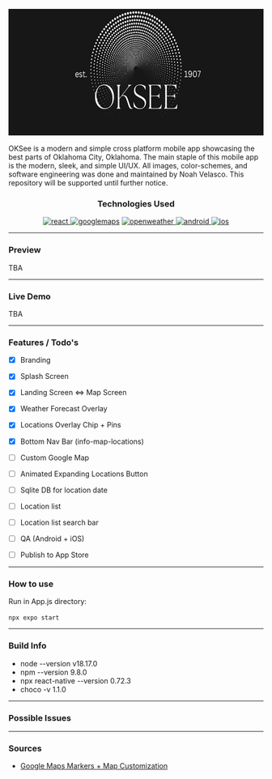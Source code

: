 <p align="center">
<img src="./assets/images/logo_land.png" alt="Alternative text" title="App Splash Logo" height="250"/>
</p>

OKSee is a modern and simple cross platform mobile app showcasing the best parts of Oklahoma City, Oklahoma. The main staple of this mobile app is the modern, sleek, and simple UI/UX. All images, color-schemes, and software engineering was done and maintained by Noah Velasco. This repository will be supported until further notice.

<h3 align="center">Technologies Used</h3>
<p align="center">
<a href="https://reactnative.dev/docs/getting-started?guide=android" target="_blank" rel="noreferrer"> <img src="https://www.vectorlogo.zone/logos/reactjs/reactjs-ar21.svg" alt="react"  height="40"/></a><a href="https://www.google.com/maps" target="_blank" rel="noreferrer"> 
<img src="https://www.vectorlogo.zone/logos/google_maps/google_maps-icon.svg" alt="googlemaps"  height="40"/></a> <a href="https://openweathermap.org/api" target="_blank" rel="noreferrer"> <img src="https://openweathermap.org/themes/openweathermap/assets/img/logo_white_cropped.png" alt="openweather"  height="40"/></a><a href="https://www.android.com" target="_blank" rel="noreferrer"> <img src="https://www.vectorlogo.zone/logos/android/android-icon.svg" alt="android"  height="40"/></a><a href="https://www.apple.com/iphone/" target="_blank" rel="noreferrer"> <img src="https://www.vectorlogo.zone/logos/apple/apple-tile.svg" alt="ios"  height="40"/></a>

</p>

---
### Preview
TBA
<!-- <p align="center">
<img src=".\AppPreview\1.png" alt="" height="500"/>
<img src=".\AppPreview\2.png" alt="" height="500"/>
<img src=".\AppPreview\3.png" alt="" height="500"/>
</p> -->

---
### Live Demo
TBA

---
### Features / Todo's
- [x] Branding
- [x] Splash Screen
- [x] Landing Screen <=> Map Screen
- [x] Weather Forecast Overlay
- [x] Locations Overlay Chip + Pins
- [x] Bottom Nav Bar (info-map-locations)
- [ ] Custom Google Map
- [ ] Animated Expanding Locations Button
- [ ] Sqlite DB for location date
- [ ] Location list
- [ ] Location list search bar
- [ ] QA (Android + iOS)
- [ ] Publish to App Store


---
### How to use
Run in App.js directory:

`npx expo start`


---

### Build Info
* node --version v18.17.0
* npm --version 9.8.0
* npx react-native --version 0.72.3
* choco -v 1.1.0
--- 

### Possible Issues

---
### Sources

- [Google Maps Markers + Map Customization](https://youtu.be/xcn-0LyX6JY)